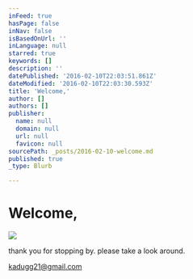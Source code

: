 ```yaml
---
inFeed: true
hasPage: false
inNav: false
isBasedOnUrl: ''
inLanguage: null
starred: true
keywords: []
description: ''
datePublished: '2016-02-10T22:03:51.861Z'
dateModified: '2016-02-10T22:03:30.593Z'
title: 'Welcome,'
author: []
authors: []
publisher:
  name: null
  domain: null
  url: null
  favicon: null
sourcePath: _posts/2016-02-10-welcome.md
published: true
_type: Blurb

---
```

# Welcome,
![](https://the-grid-user-content.s3-us-west-2.amazonaws.com/f9ee3b02-f6bc-4bf3-8059-39345cb0e20c.jpg)

thank you for stopping by.  please take a look around.

kadugg21@gmail.com